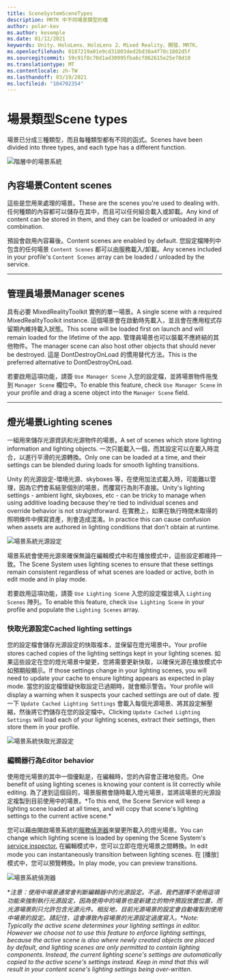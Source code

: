 ```yaml
---
title: SceneSystemSceneTypes
description: MRTK 中不同場景類型的檔
author: polar-kev
ms.author: kesemple
ms.date: 01/12/2021
keywords: Unity、HoloLens、HoloLens 2、Mixed Reality、開發、MRTK、
ms.openlocfilehash: 0187219a01e9cd31803ded2bd30a4f78c1802d5f
ms.sourcegitcommit: 59c91f8c70d1ad30995fba6cf862615e25e78d10
ms.translationtype: MT
ms.contentlocale: zh-TW
ms.lasthandoff: 03/19/2021
ms.locfileid: "104702354"
---
```

# <a name="scene-types"></a><span data-ttu-id="ddf9e-104">場景類型</span><span class="sxs-lookup"><span data-stu-id="ddf9e-104">Scene types</span></span>

<span data-ttu-id="ddf9e-105">場景已分成三種類型，而且每種類型都有不同的函式。</span><span class="sxs-lookup"><span data-stu-id="ddf9e-105">Scenes have been divided into three types, and each type has a different function.</span></span>

![階層中的場景系統](../images/scene-system/MRTK_SceneSystemEditorSceneHierarchy.PNG)

## <a name="content-scenes"></a><span data-ttu-id="ddf9e-107">內容場景</span><span class="sxs-lookup"><span data-stu-id="ddf9e-107">Content scenes</span></span>

<span data-ttu-id="ddf9e-108">這些是您用來處理的場景。</span><span class="sxs-lookup"><span data-stu-id="ddf9e-108">These are the scenes you're used to dealing with.</span></span> <span data-ttu-id="ddf9e-109">任何種類的內容都可以儲存在其中，而且可以任何組合載入或卸載。</span><span class="sxs-lookup"><span data-stu-id="ddf9e-109">Any kind of content can be stored in them, and they can be loaded or unloaded in any combination.</span></span>

<span data-ttu-id="ddf9e-110">預設會啟用內容幕後。</span><span class="sxs-lookup"><span data-stu-id="ddf9e-110">Content scenes are enabled by default.</span></span> <span data-ttu-id="ddf9e-111">您設定檔陣列中包含的任何場景 `Content Scenes` 都可以由服務載入/卸載。</span><span class="sxs-lookup"><span data-stu-id="ddf9e-111">Any scenes included in your profile's `Content Scenes` array can be loaded / unloaded by the service.</span></span>

___

## <a name="manager-scenes"></a><span data-ttu-id="ddf9e-112">管理員場景</span><span class="sxs-lookup"><span data-stu-id="ddf9e-112">Manager scenes</span></span>

<span data-ttu-id="ddf9e-113">具有必要 MixedRealityToolkit 實例的單一場景。</span><span class="sxs-lookup"><span data-stu-id="ddf9e-113">A single scene with a required MixedRealityToolkit instance.</span></span> <span data-ttu-id="ddf9e-114">這個場景會在啟動時先載入，並且會在應用程式存留期內維持載入狀態。</span><span class="sxs-lookup"><span data-stu-id="ddf9e-114">This scene will be loaded first on launch and will remain loaded for the lifetime of the app.</span></span> <span data-ttu-id="ddf9e-115">管理員場景也可以裝載不應終結的其他物件。</span><span class="sxs-lookup"><span data-stu-id="ddf9e-115">The manager scene can also host other objects that should never be destroyed.</span></span> <span data-ttu-id="ddf9e-116">這是 DontDestroyOnLoad 的慣用替代方法。</span><span class="sxs-lookup"><span data-stu-id="ddf9e-116">This is the preferred alternative to DontDestroyOnLoad.</span></span>

<span data-ttu-id="ddf9e-117">若要啟用這項功能，請簽 `Use Manager Scene` 入您的設定檔，並將場景物件拖曳到 `Manager Scene` 欄位中。</span><span class="sxs-lookup"><span data-stu-id="ddf9e-117">To enable this feature, check `Use Manager Scene` in your profile and drag a scene object into the `Manager Scene` field.</span></span>

___

## <a name="lighting-scenes"></a><span data-ttu-id="ddf9e-118">燈光場景</span><span class="sxs-lookup"><span data-stu-id="ddf9e-118">Lighting scenes</span></span>

<span data-ttu-id="ddf9e-119">一組用來儲存光源資訊和光源物件的場景。</span><span class="sxs-lookup"><span data-stu-id="ddf9e-119">A set of scenes which store lighting information and lighting objects.</span></span> <span data-ttu-id="ddf9e-120">一次只能載入一個，而其設定可以在載入時混合，以進行平滑的光源轉換。</span><span class="sxs-lookup"><span data-stu-id="ddf9e-120">Only one can be loaded at a time, and their settings can be blended during loads for smooth lighting transitions.</span></span>

<span data-ttu-id="ddf9e-121">Unity 的光源設定-環境光源、skyboxes 等，在使用加法式載入時，可能難以管理，因為它們會系結至個別的場景，而覆寫行為則不直接。</span><span class="sxs-lookup"><span data-stu-id="ddf9e-121">Unity's lighting settings - ambient light, skyboxes, etc - can be tricky to manage when using additive loading because they're tied to individual scenes and override behavior is not straightforward.</span></span> <span data-ttu-id="ddf9e-122">在實務上，如果在執行時間未取得的照明條件中撰寫資產，則會造成混淆。</span><span class="sxs-lookup"><span data-stu-id="ddf9e-122">In practice this can cause confusion when assets are authored in lighting conditions that don't obtain at runtime.</span></span>

![場景系統光源設定](../images/scene-system/MRTK_SceneSystemLightingSettings.PNG)

<span data-ttu-id="ddf9e-124">場景系統會使用光源來確保無論在編輯模式中和在播放模式中，這些設定都維持一致。</span><span class="sxs-lookup"><span data-stu-id="ddf9e-124">The Scene System uses lighting scenes to ensure that these settings remain consistent regardless of what scenes are loaded or active, both in edit mode and in play mode.</span></span>

<span data-ttu-id="ddf9e-125">若要啟用這項功能，請簽 `Use Lighting Scene` 入您的設定檔並填入 `Lighting Scenes` 陣列。</span><span class="sxs-lookup"><span data-stu-id="ddf9e-125">To enable this feature, check `Use Lighting Scene` in your profile and populate the `Lighting Scenes` array.</span></span>

### <a name="cached-lighting-settings"></a><span data-ttu-id="ddf9e-126">快取光源設定</span><span class="sxs-lookup"><span data-stu-id="ddf9e-126">Cached lighting settings</span></span>

<span data-ttu-id="ddf9e-127">您的設定檔會儲存光源設定的快取複本，並保留在燈光場景中。</span><span class="sxs-lookup"><span data-stu-id="ddf9e-127">Your profile stores cached copies of the lighting settings kept in your lighting scenes.</span></span> <span data-ttu-id="ddf9e-128">如果這些設定在您的燈光場景中變更，您將需要更新快取，以確保光源在播放模式中如預期般顯示。</span><span class="sxs-lookup"><span data-stu-id="ddf9e-128">If those settings change in your lighting scenes, you will need to update your cache to ensure lighting appears as expected in play mode.</span></span> <span data-ttu-id="ddf9e-129">當您的設定檔懷疑快取設定已過期時，就會顯示警告。</span><span class="sxs-lookup"><span data-stu-id="ddf9e-129">Your profile will display a warning when it suspects your cached settings are out of date.</span></span> <span data-ttu-id="ddf9e-130">按一下 `Update Cached Lighting Settings` 會載入每個光源場景、將其設定解壓縮，然後將它們儲存在您的設定檔中。</span><span class="sxs-lookup"><span data-stu-id="ddf9e-130">Clicking `Update Cached Lighting Settings` will load each of your lighting scenes, extract their settings, then store them in your profile.</span></span>

![場景系統快取光源設定](../images/scene-system/MRTK_SceneSystemCachedLightingSettings.PNG)

### <a name="editor-behavior"></a><span data-ttu-id="ddf9e-132">編輯器行為</span><span class="sxs-lookup"><span data-stu-id="ddf9e-132">Editor behavior</span></span>

<span data-ttu-id="ddf9e-133">使用燈光場景的其中一個優點是，在編輯時，您的內容會正確地發亮。</span><span class="sxs-lookup"><span data-stu-id="ddf9e-133">One benefit of using lighting scenes is knowing your content is lit correctly while editing.</span></span> <span data-ttu-id="ddf9e-134">為了達到這個目的，場景服務會隨時載入燈光場景，並將該場景的光源設定複製到目前使用中的場景。\*</span><span class="sxs-lookup"><span data-stu-id="ddf9e-134">To this end, the Scene Service will keep a lighting scene loaded at all times, and will copy that scene's lighting settings to the current active scene.\*</span></span>

<span data-ttu-id="ddf9e-135">您可以藉由開啟場景系統的[服務偵測器](../../configuration/mixed-reality-configuration-guide.md#editor-utilities)來變更所載入的燈光場景。</span><span class="sxs-lookup"><span data-stu-id="ddf9e-135">You can change which lighting scene is loaded by opening the Scene System's [service inspector.](../../configuration/mixed-reality-configuration-guide.md#editor-utilities)</span></span> <span data-ttu-id="ddf9e-136">在編輯模式中，您可以立即在燈光場景之間轉換。</span><span class="sxs-lookup"><span data-stu-id="ddf9e-136">In edit mode you can instantaneously transition between lighting scenes.</span></span> <span data-ttu-id="ddf9e-137">在 [播放] 模式中，您可以預覽轉換。</span><span class="sxs-lookup"><span data-stu-id="ddf9e-137">In play mode, you can preview transitions.</span></span>

![場景系統偵測器](../images/scene-system/MRTK_SceneSystemServiceInspector.PNG)

<span data-ttu-id="ddf9e-139">\**注意：使用中場景通常會判斷編輯器中的光源設定。不過，我們選擇不使用這項功能來強制執行光源設定，因為使用中的場景也是新建立的物件預設放置位置，而光源場景則只允許包含光源元件。相反地，目前光源場景的設定會自動複製到使用中場景的設定。請記住，這會導致內容場景的光源設定過度寫入。*</span><span class="sxs-lookup"><span data-stu-id="ddf9e-139">\**Note: Typically the active scene determines your lighting settings in editor. However we choose not to use this feature to enforce lighting settings, because the active scene is also where newly created objects are placed by default, and lighting scenes are only permitted to contain lighting components. Instead, the current lighting scene's settings are automatically copied to the active scene's settings instead. Keep in mind that this will result in your content scene's lighting settings being over-written.*</span></span>
